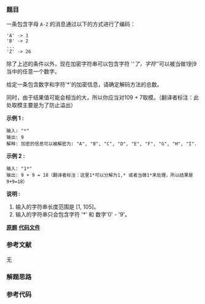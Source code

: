 ### 题目
一条包含字母 `A-Z` 的消息通过以下的方式进行了编码：

    
    
    'A' -> 1
    'B' -> 2
    ...
    'Z' -> 26
    

除了上述的条件以外，现在加密字符串可以包含字符 '*'了，字符'*'可以被当做1到9当中的任意一个数字。

给定一条包含数字和字符'*'的加密信息，请确定解码方法的总数。

同时，由于结果值可能会相当的大，所以你应当对109 \+ 7取模。（翻译者标注：此处取模主要是为了防止溢出）

**示例 1 :**

    
    
    输入: "*"
    输出: 9
    解释: 加密的信息可以被解密为: "A", "B", "C", "D", "E", "F", "G", "H", "I".
    

**示例 2 :**

    
    
    输入: "1*"
    输出: 9 + 9 = 18（翻译者标注：这里1*可以分解为1,* 或者当做1*来处理，所以结果是9+9=18）
    

**说明 :**

  1. 输入的字符串长度范围是 [1, 105]。
  2. 输入的字符串只会包含字符 '*' 和 数字'0' \- '9'。

 **[原题](https://leetcode-cn.com/problems/decode-ways-ii/)**    **[代码文件]()**


### 参考文献
无

### 解题思路




### 参考代码

```go


```




